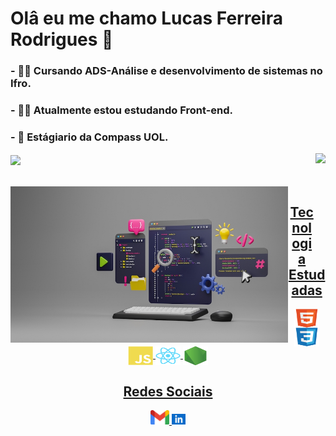 <h1>Olâ eu me chamo Lucas Ferreira Rodrigues 👋</h1>

<h3>- 👩‍💻 Cursando ADS-Análise e desenvolvimento de sistemas no Ifro.</h3>
<h3>- 👨‍🏫 Atualmente estou estudando Front-end.</h3>
<h3>- 🤵 Estágiario da Compass UOL.</h3>

<div>
  <a href="https://github.com/lucas-ifro">
  <img align="center" height="160em" src="https://github-readme-stats.vercel.app/api?username=lucas-ifro&show_icons=true&theme=nord&include_all_commits=true&count_private=true"/>
  <img align="right" height="160em" src="https://github-readme-stats.vercel.app/api/top-langs/?username=lucas-ifro&layout=compact&langs_count=16&theme=nord"/>
  
</div>
<br>
<div  align="center"> 
  <div style="display: inline_block"><br>
    <img align="left" height="250" alt="coding-time" src="imgagem.jpeg">
    <h2 align="center">Tecnologia Estudadas</h2>
    <img align="center" alt="Rafa-HTML" height="30" width="40" src="https://raw.githubusercontent.com/devicons/devicon/master/icons/html5/html5-original.svg">
    <img align="center" alt="Rafa-CSS" height="30" width="40" src="https://raw.githubusercontent.com/devicons/devicon/master/icons/css3/css3-original.svg">
    <img align="center" alt="Rafa-Js" height="30" width="40" src="https://raw.githubusercontent.com/devicons/devicon/master/icons/javascript/javascript-plain.svg">
    <img align="center" alt="Rafa-React" height="30" width="40" src="https://raw.githubusercontent.com/devicons/devicon/master/icons/react/react-original.svg">
    <img align="center" height="30" width="40" alt="nodejs-icon" src="https://raw.githubusercontent.com/devicons/devicon/master/icons/nodejs/nodejs-original.svg">
    
   </div>
    
  
  <h2 align="center">Redes Sociais</h2>
    <a href = "mailto: lucaslfr00@gmail.com" >
      <img width="30" src="Gmail.png">
    </a>
    <a href = "https://www.linkedin.com/in/lucas-ferreira-rodrigues-b3938a2a7" target="_blank">
      <img width="22" src="linkedin.jpg">
    </a>

</div>
<div style="display: block"><br>
</div>
